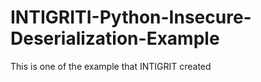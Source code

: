 # INTIGRITI-Python-Insecure-Deserialization-Example

This is one of the example that INTIGRIT created 
